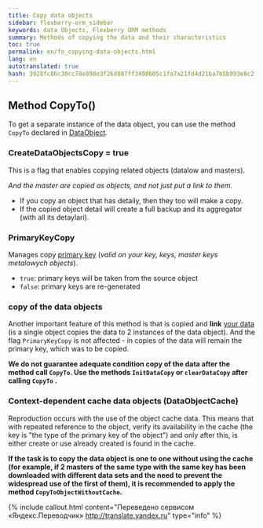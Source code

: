 ```yaml
--- 
title: Copy data objects 
sidebar: flexberry-orm_sidebar 
keywords: data Objects, Flexberry ORM methods 
summary: Methods of copying the data and their characteristics 
toc: true 
permalink: en/fo_copying-data-objects.html 
lang: en 
autotranslated: true 
hash: 3928fc86c30cc78e898e3f26d887ff3498605c1fa7a21fd4d21ba7b5b993e8c2 
--- 
```


## Method CopyTo() 

To get a separate instance of the data object, you can use the method `CopyTo` declared in [DataObject](fo_data-object.html). 

### CreateDataObjectsCopy = true 

This is a flag that enables copying related objects (datalow and masters). 

*And the master are copied as objects, and not just put a link to them.* 

* If you copy an object that has detaily, then they too will make a copy. 
* If the copied object detail will create a full backup and its aggregator (with all its detaylari). 

### PrimaryKeyCopy 

Manages copy [primary key](fo_primary-keys-objects.html) (*valid on your key, keys, master keys metalowych objects*). 

* `true`: primary keys will be taken from the source object 
* `false`: primary keys are re-generated 

### copy of the data objects 

Another important feature of this method is that is copied and __link__ [your data](fo_data-object-copy.html) (is a single object copies the data to 2 instances of the data object). And the flag `PrimaryKeyCopy` is not affected - in copies of the data will remain the primary key, which was to be copied. 

**We do not guarantee adequate condition copy of the data after the method call `CopyTo`. Use the methods `InitDataCopy` or `clearDataCopy` after calling `CopyTo` .** 

### Context-dependent cache data objects (DataObjectCache) 

Reproduction occurs with the use of the object cache data. This means that with repeated reference to the object, verify its availability in the cache (the key is "the type of the primary key of the object") and only after this, is either create or use already created is found in the cache. 

**If the task is to copy the data object is one to one without using the cache (for example, if 2 masters of the same type with the same key has been downloaded with different data sets and the need to prevent the widespread use of the first of them), it is recommended to apply the method `CopyToObjectWithoutCache`.** 



{% include callout.html content="Переведено сервисом «Яндекс.Переводчик» <http://translate.yandex.ru>" type="info" %}